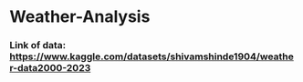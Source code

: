 # Weather-Analysis
### Link of data: https://www.kaggle.com/datasets/shivamshinde1904/weather-data2000-2023
